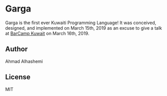 # Garga

Garga is the first ever Kuwaiti Programming Language! It was conceived, designed, and implemented on March 15th, 2019 as an excuse to give a talk at [BarCamp Kuwait](http://barcampkw.wordpress.com/) on March 16th, 2019.

## Author

Ahmad Alhashemi

## License

MIT